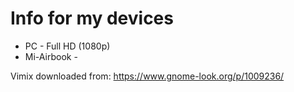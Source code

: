# Info for my devices

- PC - Full HD (1080p)
- Mi-Airbook - 


Vimix downloaded from: https://www.gnome-look.org/p/1009236/
